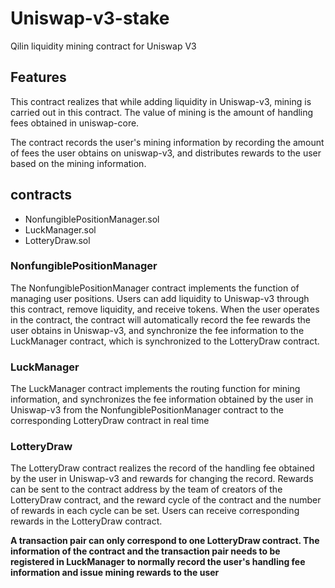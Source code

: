 # Uniswap-v3-stake
Qilin liquidity mining contract for Uniswap V3

## Features

This contract realizes that while adding liquidity in Uniswap-v3, mining is carried out in this contract. The value of mining is the amount of handling fees obtained in uniswap-core.

The contract records the user's mining information by recording the amount of fees the user obtains on uniswap-v3, and distributes rewards to the user based on the mining information.

## contracts

+ NonfungiblePositionManager.sol
+ LuckManager.sol
+ LotteryDraw.sol

### NonfungiblePositionManager

The NonfungiblePositionManager contract implements the function of managing user positions. Users can add liquidity to Uniswap-v3 through this contract, remove liquidity, and receive tokens. When the user operates in the contract, the contract will automatically record the fee rewards the user obtains in Uniswap-v3, and synchronize the fee information to the LuckManager contract, which is synchronized to the LotteryDraw contract.

### LuckManager

The LuckManager contract implements the routing function for mining information, and synchronizes the fee information obtained by the user in Uniswap-v3 from the NonfungiblePositionManager contract to the corresponding LotteryDraw contract in real time

### LotteryDraw

The LotteryDraw contract realizes the record of the handling fee obtained by the user in Uniswap-v3 and rewards for changing the record. Rewards can be sent to the contract address by the team of creators of the LotteryDraw contract, and the reward cycle of the contract and the number of rewards in each cycle can be set. Users can receive corresponding rewards in the LotteryDraw contract.

**A transaction pair can only correspond to one LotteryDraw contract. The information of the contract and the transaction pair needs to be registered in LuckManager to normally record the user's handling fee information and issue mining rewards to the user**
